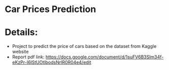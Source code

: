 # Car Prices Prediction
# Details:
- Project to predict the price of cars based on the dataset from Kaggle website
- Report pdf link:
https://docs.google.com/document/d/1suFV6B3Slm34f-eKzPr-I6lStUOtIbodsNrlR0R04e4/edit

